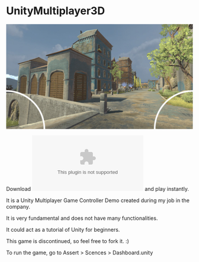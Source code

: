 # UnityMultiplayer3D

![plot](UnityMultiplayer3D.jpg)

Download ![UnityMultiplayer3D setup](https://github.com/myworldbox/exe/UnityMultiplayer3D%20setup.exe) and play instantly.

It is a Unity Multiplayer Game Controller Demo created during my job in the company.

It is very fundamental and does not have many functionalities.

It could act as a tutorial of Unity for beginners.

This game is discontinued, so feel free to fork it. :)

To run the game, go to Assert > Scences > Dashboard.unity
